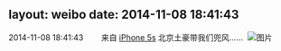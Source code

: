 layout: weibo
date: 2014-11-08 18:41:43
---
2014-11-08 18:41:43  &nbsp;&nbsp;&nbsp;&nbsp;&nbsp;&nbsp; 来自 <a href="sinaweibo://customweibosource" rel="nofollow">iPhone 5s</a>
北京土豪带我们兜风…… ​​​
![图片](https://ww2.sinaimg.cn/large/6d2a6003jw1em3s0dx5u7j218g0xck38.jpg)
